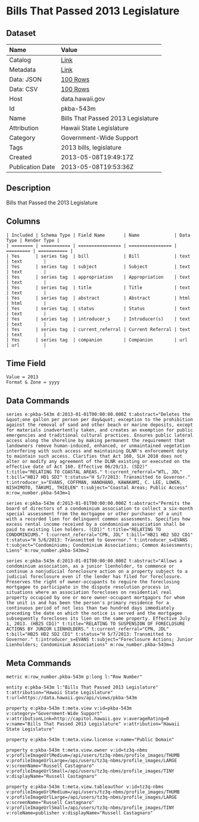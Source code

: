 # Bills That Passed 2013 Legislature

## Dataset

| Name | Value |
| :--- | :---- |
| Catalog | [Link](https://catalog.data.gov/dataset/bills-that-passed-2013-legislature-bc151) |
| Metadata | [Link](https://data.hawaii.gov/api/views/pkba-543m) |
| Data: JSON | [100 Rows](https://data.hawaii.gov/api/views/pkba-543m/rows.json?max_rows=100) |
| Data: CSV | [100 Rows](https://data.hawaii.gov/api/views/pkba-543m/rows.csv?max_rows=100) |
| Host | data.hawaii.gov |
| Id | pkba-543m |
| Name | Bills That Passed 2013 Legislature |
| Attribution | Hawaii State Legislature |
| Category | Government-Wide Support |
| Tags | 2013 bills, legislature |
| Created | 2013-05-08T19:49:17Z |
| Publication Date | 2013-05-08T19:53:36Z |

## Description

Bills that Passed the 2013 Legislature

## Columns

```ls
| Included | Schema Type | Field Name       | Name             | Data Type | Render Type |
| ======== | =========== | ================ | ================ | ========= | =========== |
| Yes      | series tag  | bill             | Bill             | text      | text        |
| Yes      | series tag  | subject          | Subject          | text      | text        |
| Yes      | series tag  | appropriation    | Appropriation    | text      | text        |
| Yes      | series tag  | title            | Title            | text      | text        |
| Yes      | series tag  | abstract         | Abstract         | html      | html        |
| Yes      | series tag  | status           | Status           | text      | text        |
| Yes      | series tag  | introducer_s     | Introducer(s)    | text      | text        |
| Yes      | series tag  | current_referral | Current Referral | text      | text        |
| Yes      | series tag  | companion        | Companion        | url       | url         |
```

## Time Field

```ls
Value = 2013
Format & Zone = yyyy
```

## Data Commands

```ls
series e:pkba-543m d:2013-01-01T00:00:00.000Z t:abstract="Deletes the &quot;one gallon per person per day&quot; exception to the prohibition against the removal of sand and other beach or marine deposits, except for materials inadvertently taken, and creates an exemption for public emergencies and traditional cultural practices. Ensures public lateral access along the shoreline by making permanent the requirement that landowners remove human-induced, enhanced, or unmaintained vegetation interfering with such access and maintaining DLNR's enforcement duty to maintain such access. Clarifies that Act 160, SLH 2010 does not alter or modify any agreement of the DLNR existing or executed on the effective date of Act 160. Effective 06/29/13. (SD2)" t:title="RELATING TO COASTAL AREAS." t:current_referral="WTL, JDL" t:bill="HB17 HD1 SD2" t:status="H 5/7/2013: Transmitted to Governor." t:introducer_s="EVANS, COFFMAN, HANOHANO, KAWAKAMI, C. LEE, LOWEN, NISHIMOTO, TAKUMI, THIELEN" t:subject="Coastal Areas; Public Access" m:row_number.pkba-543m=1

series e:pkba-543m d:2013-01-01T00:00:00.000Z t:abstract="Permits the board of directors of a condominium association to collect a six-month special assessment from the mortgagee or other purchaser of a unit with a recorded lien for delinquent common assessments. Specifies how excess rental income received by a condominium association shall be paid to existing lien holders. (CD1)" t:title="RELATING TO CONDOMINIUMS." t:current_referral="CPN, JDL" t:bill="HB21 HD2 SD2 CD1" t:status="H 5/6/2013: Transmitted to Governor." t:introducer_s=EVANS t:subject="Condominiums; Condominium Associations; Common Assessments; Liens" m:row_number.pkba-543m=2

series e:pkba-543m d:2013-01-01T00:00:00.000Z t:abstract="Allows a condominium association, as a junior lienholder, to commence or continue a nonjudicial foreclosure action on a property subject to a judicial foreclosure even if the lender has filed for foreclosure. Preserves the right of owner-occupants to require the foreclosing mortgagee to participate in the dispute resolution process in situations where an association forecloses on residential real property occupied by one or more owner-occupant mortgagors for whom the unit is and has been the person's primary residence for a continuous period of not less than two hundred days immediately preceding the date on which the notice is served and the mortgagee subsequently forecloses its lien on the same property. Effective July 1, 2013. (HB25 CD1)" t:title="RELATING TO SUSPENSION OF FORECLOSURE ACTIONS BY JUNIOR LIENHOLDERS." t:current_referral="CPN, JDL" t:bill="HB25 HD2 SD2 CD1" t:status="H 5/7/2013: Transmitted to Governor." t:introducer_s=EVANS t:subject="Foreclosure Actions; Junior Lienholders; Condominium Associations" m:row_number.pkba-543m=3
```

## Meta Commands

```ls
metric m:row_number.pkba-543m p:long l:"Row Number"

entity e:pkba-543m l:"Bills That Passed 2013 Legislature" t:attribution="Hawaii State Legislature" t:url=https://data.hawaii.gov/api/views/pkba-543m

property e:pkba-543m t:meta.view v:id=pkba-543m v:category="Government-Wide Support" v:attributionLink=http://capitol.hawaii.gov v:averageRating=0 v:name="Bills That Passed 2013 Legislature" v:attribution="Hawaii State Legislature"

property e:pkba-543m t:meta.view.license v:name="Public Domain"

property e:pkba-543m t:meta.view.owner v:id=tz3q-nbms v:profileImageUrlMedium=/api/users/tz3q-nbms/profile_images/THUMB v:profileImageUrlLarge=/api/users/tz3q-nbms/profile_images/LARGE v:screenName="Russell Castagnaro" v:profileImageUrlSmall=/api/users/tz3q-nbms/profile_images/TINY v:displayName="Russell Castagnaro"

property e:pkba-543m t:meta.view.tableauthor v:id=tz3q-nbms v:profileImageUrlMedium=/api/users/tz3q-nbms/profile_images/THUMB v:profileImageUrlLarge=/api/users/tz3q-nbms/profile_images/LARGE v:screenName="Russell Castagnaro" v:profileImageUrlSmall=/api/users/tz3q-nbms/profile_images/TINY v:roleName=publisher v:displayName="Russell Castagnaro"
```